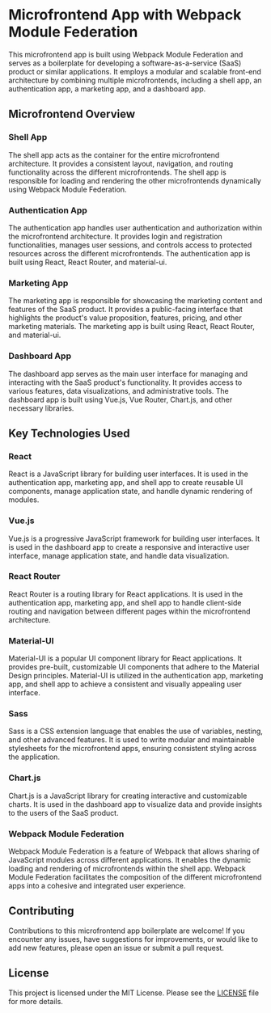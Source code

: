 # Microfrontend App with Webpack Module Federation

This microfrontend app is built using Webpack Module Federation and serves as a boilerplate for developing a software-as-a-service (SaaS) product or similar applications. It employs a modular and scalable front-end architecture by combining multiple microfrontends, including a shell app, an authentication app, a marketing app, and a dashboard app.

## Microfrontend Overview

### Shell App
The shell app acts as the container for the entire microfrontend architecture. It provides a consistent layout, navigation, and routing functionality across the different microfrontends. The shell app is responsible for loading and rendering the other microfrontends dynamically using Webpack Module Federation.

### Authentication App
The authentication app handles user authentication and authorization within the microfrontend architecture. It provides login and registration functionalities, manages user sessions, and controls access to protected resources across the different microfrontends. The authentication app is built using React, React Router, and material-ui.

### Marketing App
The marketing app is responsible for showcasing the marketing content and features of the SaaS product. It provides a public-facing interface that highlights the product's value proposition, features, pricing, and other marketing materials. The marketing app is built using React, React Router, and material-ui.

### Dashboard App
The dashboard app serves as the main user interface for managing and interacting with the SaaS product's functionality. It provides access to various features, data visualizations, and administrative tools. The dashboard app is built using Vue.js, Vue Router, Chart.js, and other necessary libraries.

## Key Technologies Used

### React
React is a JavaScript library for building user interfaces. It is used in the authentication app, marketing app, and shell app to create reusable UI components, manage application state, and handle dynamic rendering of modules.

### Vue.js
Vue.js is a progressive JavaScript framework for building user interfaces. It is used in the dashboard app to create a responsive and interactive user interface, manage application state, and handle data visualization.

### React Router
React Router is a routing library for React applications. It is used in the authentication app, marketing app, and shell app to handle client-side routing and navigation between different pages within the microfrontend architecture.

### Material-UI
Material-UI is a popular UI component library for React applications. It provides pre-built, customizable UI components that adhere to the Material Design principles. Material-UI is utilized in the authentication app, marketing app, and shell app to achieve a consistent and visually appealing user interface.

### Sass
Sass is a CSS extension language that enables the use of variables, nesting, and other advanced features. It is used to write modular and maintainable stylesheets for the microfrontend apps, ensuring consistent styling across the application.

### Chart.js
Chart.js is a JavaScript library for creating interactive and customizable charts. It is used in the dashboard app to visualize data and provide insights to the users of the SaaS product.

### Webpack Module Federation
Webpack Module Federation is a feature of Webpack that allows sharing of JavaScript modules across different applications. It enables the dynamic loading and rendering of microfrontends within the shell app. Webpack Module Federation facilitates the composition of the different microfrontend apps into a cohesive and integrated user experience.

## Contributing

Contributions to this microfrontend app boilerplate are welcome! If you encounter any issues, have suggestions for improvements, or would like to add new features, please open an issue or submit a pull request.

## License

This project is licensed under the MIT License. Please see the [LICENSE](LICENSE) file for more details.
